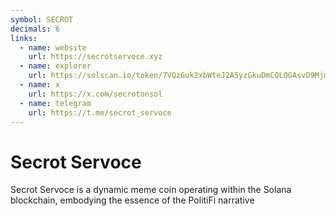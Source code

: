 ```yaml
---
symbol: SECROT
decimals: 6
links:
  - name: website
    url: https://secrotservoce.xyz
  - name: explorer
    url: https://solscan.io/token/7VQzGuk2xbWteJ2A5yzGkuDmCQLQGAsvD9MjmW8VutTG
  - name: x
    url: https://x.com/secrotonsol
  - name: telegram
    url: https://t.me/secrot_servoce
---
```


# Secrot Servoce

Secrot Servoce is a dynamic meme coin operating within the Solana blockchain, embodying the essence of the PolitiFi narrative
